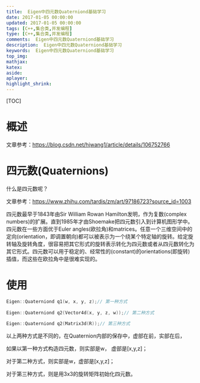```yaml
---
title:  Eigen中四元数Quaterniond基础学习
date: 2017-01-05 00:00:00
updated: 2017-01-05 00:00:00
tags: [C++,集合类,并发编程]
type: [C++,集合类,并发编程]
comments:  Eigen中四元数Quaterniond基础学习
description:  Eigen中四元数Quaterniond基础学习
keywords:  Eigen中四元数Quaterniond基础学习
top_img:
mathjax:
katex:
aside:
aplayer:
highlight_shrink:
---
```


[TOC]

# 概述

文章参考：https://blog.csdn.net/hjwang1/article/details/106752766



# 四元数(Quaternions)

什么是四元数呢？

文章参考：https://www.zhihu.com/tardis/zm/art/97186723?source_id=1003

四元数最早于1843年由Sir William Rowan Hamilton发明，作为复数(complex numbers)的扩展。直到1985年才由Shoemake把四元数引入到计算机图形学中。四元数在一些方面优于Euler angles(欧拉角)和matrices。任意一个三维空间中的定向(orientation，即调置朝向)都可以被表示为一个绕某个特定轴的旋转。给定旋转轴及旋转角度，很容易把其它形式的旋转表示转化为四元数或者从四元数转化为其它形式。四元数可以用于稳定的、经常性的(constant)的orientations(即旋转)插值，而这些在欧拉角中是很难实现的。





# 使用

```c++
Eigen::Quaterniond q1(w, x, y, z);// 第一种方式
 
Eigen::Quaterniond q2(Vector4d(x, y, z, w));// 第二种方式
 
Eigen::Quaterniond q2(Matrix3d(R));// 第三种方式
```

以上两种方式是不同的，在Quaternion内部的保存中，虚部在前，实部在后，

如果以第一种方式构造四元数，则实部是w， 虚部是[x,y,z]；

对于第二种方式，则实部是w，虚部是[x,y,z]；

对于第三种方式，则是用3x3的旋转矩阵初始化四元数。









